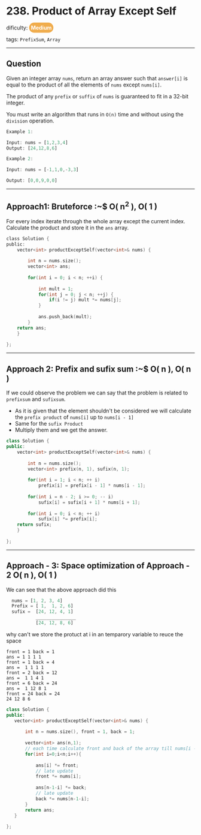 # 238. Product of Array Except Self

dificulty: <span style="color:#fff; background-color:#F0AD4E; padding: 0.3rem; border-radius:1rem;"><strong>Medium</strong></span>

tags: `PrefixSum`, `Array` 

---

## Question 
Given an integer array `nums`, return an array answer such that `answer[i]` is equal to the product of all the elements of `nums` except `nums[i]`.

The product of any `prefix` or `suffix` of `nums` is guaranteed to fit in a 32-bit integer.

You must write an algorithm that runs in `O(n)` time and without using the `division` operation.

 
```js
Example 1:

Input: nums = [1,2,3,4]
Output: [24,12,8,6]

Example 2:

Input: nums = [-1,1,0,-3,3]

Output: [0,0,9,0,0]
```
---

## Approach1: Bruteforce :~$ O( n<sup>2</sup> ),  O( 1 )

For every index iterate through the whole array except the current index. Calculate the product and store it in the `ans` array.

```c
class Solution {
public:
    vector<int> productExceptSelf(vector<int>& nums) {
        
        int n = nums.size();
        vector<int> ans;
        
        for(int i = 0; i < n; ++i) {
            
            int mult = 1;
            for(int j = 0; j < n; ++j) {
                if(i != j) mult *= nums[j];
            }
            
            ans.push_back(mult);
        }
    return ans;
    }
    
};
```

---

## Approach 2: Prefix and sufix sum :~$ O( n ), O( n ) 

If we could observe the problem we can say that the problem is related to `prefixsum` and `sufixsum`.

- As it is given that the element shouldn't be considered we will calculate the `prefix product` of `nums[i]` up to `nums[i - 1]` 
- Same for the `sufix Product`
- Multiply them and we get the answer.

```cpp
class Solution {
public:
    vector<int> productExceptSelf(vector<int>& nums) {
        
        int n = nums.size();
        vector<int> prefix(n, 1), sufix(n, 1);
        
        for(int i = 1; i < n; ++ i)
            prefix[i] = prefix[i - 1] * nums[i - 1];
        
        for(int i = n - 2; i >= 0; -- i)
            sufix[i] = sufix[i + 1] * nums[i + 1];
        
        for(int i = 0; i < n; ++ i)
            sufix[i] *= prefix[i];
    return sufix;
    }
    
};
```
---
## Approach - 3: Space optimization of  Approach - 2 O( n ),  O( 1 )

 We can see that the above approach did this
```js
  nums = [1, 2, 3, 4]
  Prefix = [ 1,  1, 2, 6]
  sufix =  [24, 12, 4, 1]
           _______________
           [24, 12, 8, 6]
 ```
 why can't we store the protuct at i in an temparory variable to reuce the space
 ```
 front = 1 back = 1
ans = 1 1 1 1 
front = 1 back = 4
ans =  1 1 1 1 
front = 2 back = 12
ans =  1 1 4 1 
front = 6 back = 24
ans =  1 12 8 1 
front = 24 back = 24
24 12 8 6 
 ```
 ```cpp
 class Solution {
public:
    vector<int> productExceptSelf(vector<int>& nums) {
        
        int n = nums.size(), front = 1, back = 1;
        
        vector<int> ans(n,1);
        // each time calculate front and back of the array till nums[i - 1] 
        for(int i=0;i<n;i++){
            
            ans[i] *= front;
            // late update
            front *= nums[i];
            
            ans[n-1-i] *= back;
            // late update
            back *= nums[n-1-i];
        }
        return ans;
    }
    
};

 ```